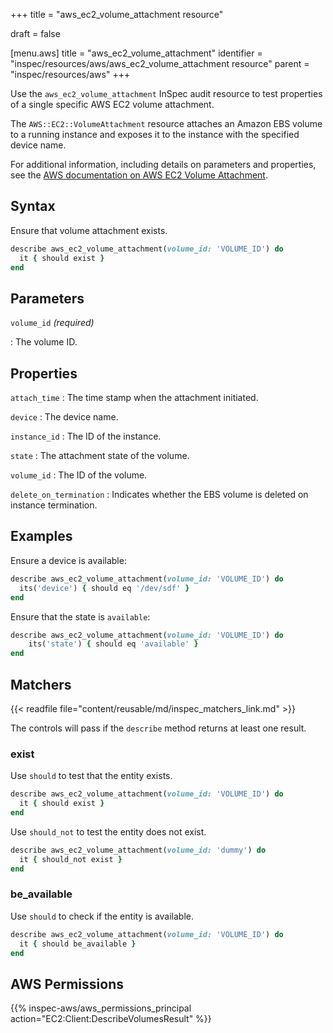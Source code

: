 +++
title = "aws_ec2_volume_attachment resource"

draft = false


[menu.aws]
title = "aws_ec2_volume_attachment"
identifier = "inspec/resources/aws/aws_ec2_volume_attachment resource"
parent = "inspec/resources/aws"
+++

Use the `aws_ec2_volume_attachment` InSpec audit resource to test properties of a single specific AWS EC2 volume attachment.

The `AWS::EC2::VolumeAttachment` resource attaches an Amazon EBS volume to a running instance and exposes it to the instance with the specified device name.

For additional information, including details on parameters and properties, see the [AWS documentation on AWS EC2 Volume Attachment](https://docs.aws.amazon.com/AWSCloudFormation/latest/UserGuide/aws-properties-ec2-ebs-volumeattachment.html).

## Syntax

Ensure that volume attachment exists.

```ruby
describe aws_ec2_volume_attachment(volume_id: 'VOLUME_ID') do
  it { should exist }
end
```

## Parameters

`volume_id` _(required)_

: The volume ID.

## Properties

`attach_time`
: The time stamp when the attachment initiated.

`device`
: The device name.

`instance_id`
: The ID of the instance.

`state`
: The attachment state of the volume.

`volume_id`
: The ID of the volume.

`delete_on_termination`
: Indicates whether the EBS volume is deleted on instance termination.

## Examples

Ensure a device is available:

```ruby
describe aws_ec2_volume_attachment(volume_id: 'VOLUME_ID') do
  its('device') { should eq '/dev/sdf' }
end
```

Ensure that the state is `available`:

```ruby
describe aws_ec2_volume_attachment(volume_id: 'VOLUME_ID') do
    its('state') { should eq 'available' }
end
```

## Matchers

{{< readfile file="content/reusable/md/inspec_matchers_link.md" >}}

The controls will pass if the `describe` method returns at least one result.

### exist

Use `should` to test that the entity exists.

```ruby
describe aws_ec2_volume_attachment(volume_id: 'VOLUME_ID') do
  it { should exist }
end
```

Use `should_not` to test the entity does not exist.

```ruby
describe aws_ec2_volume_attachment(volume_id: 'dummy') do
  it { should_not exist }
end
```

### be_available

Use `should` to check if the entity is available.

```ruby
describe aws_ec2_volume_attachment(volume_id: 'VOLUME_ID') do
  it { should be_available }
end
```

## AWS Permissions

{{% inspec-aws/aws_permissions_principal action="EC2:Client:DescribeVolumesResult" %}}
